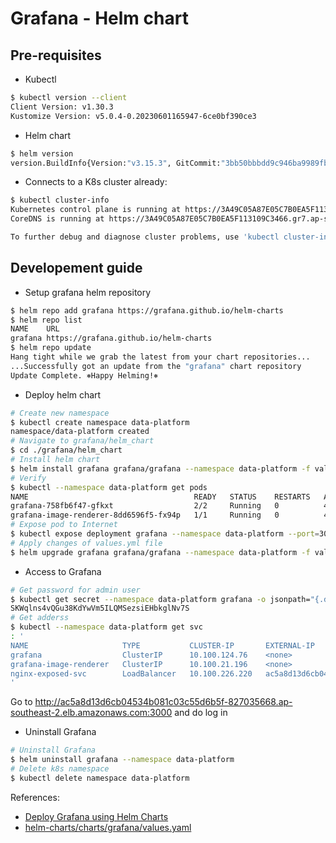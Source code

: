 Grafana - Helm chart
===

## Pre-requisites
- Kubectl
```bash
$ kubectl version --client
Client Version: v1.30.3
Kustomize Version: v5.0.4-0.20230601165947-6ce0bf390ce3
```
- Helm chart
```bash
$ helm version
version.BuildInfo{Version:"v3.15.3", GitCommit:"3bb50bbbdd9c946ba9989fbe4fb4104766302a64", GitTreeState:"clean", GoVersion:"go1.22.5"}
```

- Connects to a K8s cluster already:
```bash
$ kubectl cluster-info                                                          
Kubernetes control plane is running at https://3A49C05A87E05C7B0EA5F113109C3466.gr7.ap-southeast-2.eks.amazonaws.com
CoreDNS is running at https://3A49C05A87E05C7B0EA5F113109C3466.gr7.ap-southeast-2.eks.amazonaws.com/api/v1/namespaces/kube-system/services/kube-dns:dns/proxy

To further debug and diagnose cluster problems, use 'kubectl cluster-info dump'. 
```

## Developement guide
- Setup grafana helm repository
```bash
$ helm repo add grafana https://grafana.github.io/helm-charts
$ helm repo list
NAME    URL                                  
grafana https://grafana.github.io/helm-charts
$ helm repo update
Hang tight while we grab the latest from your chart repositories...
...Successfully got an update from the "grafana" chart repository
Update Complete. ⎈Happy Helming!⎈
```

- Deploy helm chart
```bash
# Create new namespace
$ kubectl create namespace data-platform
namespace/data-platform created
# Navigate to grafana/helm_chart
$ cd ./grafana/helm_chart
# Install helm chart
$ helm install grafana grafana/grafana --namespace data-platform -f values.yaml
# Verify
$ kubectl --namespace data-platform get pods
NAME                                     READY   STATUS    RESTARTS   AGE
grafana-758fb6f47-gfkxt                  2/2     Running   0          4h26m
grafana-image-renderer-8dd6596f5-fx94p   1/1     Running   0          4h26m
# Expose pod to Internet
$ kubectl expose deployment grafana --namespace data-platform --port=3000 --target-port=3000 --name nginx-exposed-svc --type LoadBalancer
# Apply changes of values.yml file
$ helm upgrade grafana grafana/grafana --namespace data-platform -f values.yaml
```

- Access to Grafana
```bash
# Get password for admin user
$ kubectl get secret --namespace data-platform grafana -o jsonpath="{.data.admin-password}" | base64 --decode ; echo
SKWqlns4vQGu38KdYwVm5ILQMSezsiEHbkglNv7S
# Get adderss
$ kubectl --namespace data-platform get svc
: '
NAME                     TYPE           CLUSTER-IP       EXTERNAL-IP                                                                   PORT(S)          AGE
grafana                  ClusterIP      10.100.124.76    <none>                                                                        80/TCP           4h53m
grafana-image-renderer   ClusterIP      10.100.21.196    <none>                                                                        8081/TCP         4h53m
nginx-exposed-svc        LoadBalancer   10.100.226.220   ac5a8d13d6cb04534b081c03c55d6b5f-827035668.ap-southeast-2.elb.amazonaws.com   3000:30133/TCP   24m
'
```
Go to http://ac5a8d13d6cb04534b081c03c55d6b5f-827035668.ap-southeast-2.elb.amazonaws.com:3000 and do log in

- Uninstall Grafana
```bash
# Uninstall Grafana
$ helm uninstall grafana --namespace data-platform
# Delete k8s namespace
$ kubectl delete namespace data-platform
```

References:
- [Deploy Grafana using Helm Charts](https://grafana.com/docs/grafana/latest/setup-grafana/installation/helm/#enable-persistent-storage-recommended)
- [helm-charts/charts/grafana/values.yaml](https://github.com/grafana/helm-charts/blob/main/charts/grafana/values.yaml)
